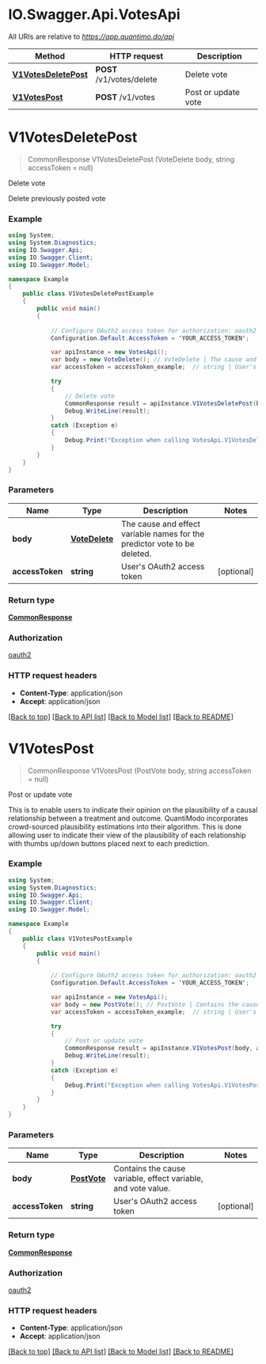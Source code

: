 # IO.Swagger.Api.VotesApi

All URIs are relative to *https://app.quantimo.do/api*

Method | HTTP request | Description
------------- | ------------- | -------------
[**V1VotesDeletePost**](VotesApi.md#v1votesdeletepost) | **POST** /v1/votes/delete | Delete vote
[**V1VotesPost**](VotesApi.md#v1votespost) | **POST** /v1/votes | Post or update vote


# **V1VotesDeletePost**
> CommonResponse V1VotesDeletePost (VoteDelete body, string accessToken = null)

Delete vote

Delete previously posted vote

### Example
```csharp
using System;
using System.Diagnostics;
using IO.Swagger.Api;
using IO.Swagger.Client;
using IO.Swagger.Model;

namespace Example
{
    public class V1VotesDeletePostExample
    {
        public void main()
        {
            
            // Configure OAuth2 access token for authorization: oauth2
            Configuration.Default.AccessToken = 'YOUR_ACCESS_TOKEN';

            var apiInstance = new VotesApi();
            var body = new VoteDelete(); // VoteDelete | The cause and effect variable names for the predictor vote to be deleted.
            var accessToken = accessToken_example;  // string | User's OAuth2 access token (optional) 

            try
            {
                // Delete vote
                CommonResponse result = apiInstance.V1VotesDeletePost(body, accessToken);
                Debug.WriteLine(result);
            }
            catch (Exception e)
            {
                Debug.Print("Exception when calling VotesApi.V1VotesDeletePost: " + e.Message );
            }
        }
    }
}
```

### Parameters

Name | Type | Description  | Notes
------------- | ------------- | ------------- | -------------
 **body** | [**VoteDelete**](VoteDelete.md)| The cause and effect variable names for the predictor vote to be deleted. | 
 **accessToken** | **string**| User&#39;s OAuth2 access token | [optional] 

### Return type

[**CommonResponse**](CommonResponse.md)

### Authorization

[oauth2](../README.md#oauth2)

### HTTP request headers

 - **Content-Type**: application/json
 - **Accept**: application/json

[[Back to top]](#) [[Back to API list]](../README.md#documentation-for-api-endpoints) [[Back to Model list]](../README.md#documentation-for-models) [[Back to README]](../README.md)

# **V1VotesPost**
> CommonResponse V1VotesPost (PostVote body, string accessToken = null)

Post or update vote

This is to enable users to indicate their opinion on the plausibility of a causal relationship between a treatment and outcome. QuantiModo incorporates crowd-sourced plausibility estimations into their algorithm. This is done allowing user to indicate their view of the plausibility of each relationship with thumbs up/down buttons placed next to each prediction.

### Example
```csharp
using System;
using System.Diagnostics;
using IO.Swagger.Api;
using IO.Swagger.Client;
using IO.Swagger.Model;

namespace Example
{
    public class V1VotesPostExample
    {
        public void main()
        {
            
            // Configure OAuth2 access token for authorization: oauth2
            Configuration.Default.AccessToken = 'YOUR_ACCESS_TOKEN';

            var apiInstance = new VotesApi();
            var body = new PostVote(); // PostVote | Contains the cause variable, effect variable, and vote value.
            var accessToken = accessToken_example;  // string | User's OAuth2 access token (optional) 

            try
            {
                // Post or update vote
                CommonResponse result = apiInstance.V1VotesPost(body, accessToken);
                Debug.WriteLine(result);
            }
            catch (Exception e)
            {
                Debug.Print("Exception when calling VotesApi.V1VotesPost: " + e.Message );
            }
        }
    }
}
```

### Parameters

Name | Type | Description  | Notes
------------- | ------------- | ------------- | -------------
 **body** | [**PostVote**](PostVote.md)| Contains the cause variable, effect variable, and vote value. | 
 **accessToken** | **string**| User&#39;s OAuth2 access token | [optional] 

### Return type

[**CommonResponse**](CommonResponse.md)

### Authorization

[oauth2](../README.md#oauth2)

### HTTP request headers

 - **Content-Type**: application/json
 - **Accept**: application/json

[[Back to top]](#) [[Back to API list]](../README.md#documentation-for-api-endpoints) [[Back to Model list]](../README.md#documentation-for-models) [[Back to README]](../README.md)

